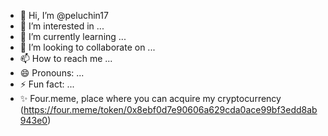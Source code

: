 - 👋 Hi, I’m @peluchin17
- 👀 I’m interested in ...
- 🌱 I’m currently learning ...
- 💞️ I’m looking to collaborate on ...
- 📫 How to reach me ...
- 😄 Pronouns: ...
- ⚡ Fun fact: ...
- ✨ Four.meme, place where you can acquire my cryptocurrency
(https://four.meme/token/0x8ebf0d7e90606a629cda0ace99bf3edd8ab943e0)

<!---
peluchin17/peluchin17 is a ✨ special ✨ repository because its `README.md` (this file) appears on your GitHub profile.
You can click the Preview link to take a look at your changes.
--->



